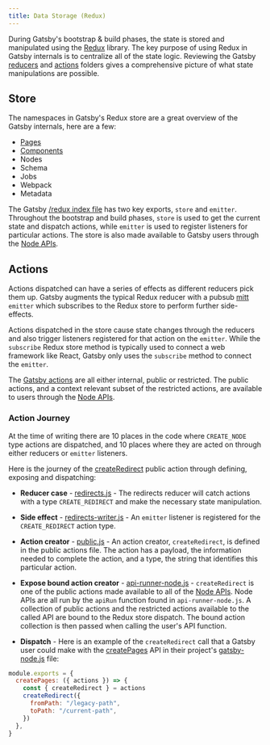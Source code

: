 ```yaml
---
title: Data Storage (Redux)
---
```


During Gatsby's bootstrap & build phases, the state is stored and manipulated using the [Redux](https://redux.js.org/) library. The key purpose of using Redux in Gatsby internals is to centralize all of the state logic. Reviewing the Gatsby [reducers](https://github.com/gatsbyjs/gatsby/tree/80acb8d5d67f7e277ce44158b36da84d262e5b23/packages/gatsby/src/redux/reducers) and [actions](https://github.com/gatsbyjs/gatsby/tree/80acb8d5d67f7e277ce44158b36da84d262e5b23/packages/gatsby/src/redux/actions) folders gives a comprehensive picture of what state manipulations are possible.

## Store

The namespaces in Gatsby's Redux store are a great overview of the Gatsby internals, here are a few:

- [Pages](/docs/gatsby-internals-terminology/#redux-pages-namespace)
- [Components](/docs/gatsby-internals-terminology/#redux-components-namespace)
- Nodes
- Schema
- Jobs
- Webpack
- Metadata

The Gatsby [/redux index file](https://github.com/gatsbyjs/gatsby/tree/80acb8d5d67f7e277ce44158b36da84d262e5b23/packages/gatsby/src/redux/index.ts) has two key exports, `store` and `emitter`. Throughout the bootstrap and build phases, `store` is used to get the current state and dispatch actions, while `emitter` is used to register listeners for particular actions. The store is also made available to Gatsby users through the [Node APIs](/docs/node-apis/).

## Actions

Actions dispatched can have a series of effects as different reducers pick them up. Gatsby augments the typical Redux reducer with a pubsub [mitt](https://www.npmjs.com/package/mitt) `emitter` which subscribes to the Redux store to perform further side-effects.

Actions dispatched in the store cause state changes through the reducers and also trigger listeners registered for that action on the `emitter`. While the `subscribe` Redux store method is typically used to connect a web framework like React, Gatsby only uses the `subscribe` method to connect the `emitter`.

The [Gatsby actions](/docs/actions/) are all either internal, public or restricted. The public actions, and a context relevant subset of the restricted actions, are available to users through the [Node APIs](/docs/node-apis/). 

### Action Journey

At the time of writing there are 10 places in the code where `CREATE_NODE` type actions are dispatched, and 10 places where they are acted on through either reducers or `emitter` listeners.

Here is the journey of the [createRedirect](/docs/actions/#createRedirect) public action through defining, exposing and dispatching:

- **Reducer case** - [redirects.js](https://github.com/gatsbyjs/gatsby/blob/80acb8d5d67f7e277ce44158b36da84d262e5b23/packages/gatsby/src/redux/reducers/redirects.js#L28) - The redirects reducer will catch actions with a type `CREATE_REDIRECT` and make the necessary state manipulation.

- **Side effect** - [redirects-writer.js](https://github.com/gatsbyjs/gatsby/blob/80acb8d5d67f7e277ce44158b36da84d262e5b23/packages/gatsby/src/bootstrap/redirects-writer.js#L44) - An `emitter` listener is registered for the `CREATE_REDIRECT` action type.

- **Action creator** - [public.js](https://github.com/gatsbyjs/gatsby/blob/80acb8d5d67f7e277ce44158b36da84d262e5b23/packages/gatsby/src/redux/actions/public.js#L1358) - An action creator, `createRedirect`, is defined in the public actions file. The action has a payload, the information needed to complete the action, and a type, the string that identifies this particular action.

- **Expose bound action creator** - [api-runner-node.js](https://github.com/gatsbyjs/gatsby/blob/80acb8d5d67f7e277ce44158b36da84d262e5b23/packages/gatsby/src/utils/api-runner-node.js#L102) - `createRedirect` is one of the public actions made available to all of the [Node APIs](/docs/node-apis/). Node APIs are all run by the `apiRun` function found in `api-runner-node.js`. A collection of public actions and the restricted actions available to the called API are bound to the Redux store dispatch. The bound action collection is then passed when calling the user's API function.

- **Dispatch** - Here is an example of the `createRedirect` call that a Gatsby user could make with the [createPages](/docs/node-apis/#createPages) API in their project's [gatsby-node.js](/docs/api-files-gatsby-node/) file:

```javascript:title=gatsby-node.js
module.exports = {
  createPages: ({ actions }) => {
    const { createRedirect } = actions
    createRedirect({
      fromPath: "/legacy-path",
      toPath: "/current-path",
    })
  },
}
```
